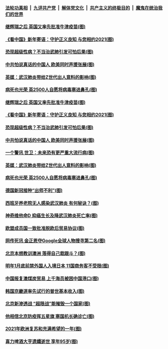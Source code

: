 

####  [法轮功真相](../../../../basic/blob/master/README.md?t=12302231) &nbsp;|&nbsp; [九评共产党](../../../../9ping.md/blob/master/README.md?t=12302231) &nbsp;|&nbsp; [解体党文化](../../../../jtdwh.md/blob/master/README.md?t=12302231)  &nbsp;|&nbsp; [共产主义的终极目的](../../../../gczydzjmd.md/blob/master/README.md?t=12302231) &nbsp;|&nbsp; [魔鬼在统治我们的世界](../../../../mgztzwmdsj.md/blob/master/README.md?t=12302231) 

#### [继辉瑞之后 英国又率先批准牛津疫苗(图)](../pages/p9/957530.md?t=12302231) 

#### [《看中国》新年寄语：守护正义良知 与您相约2021(图)](../pages/p9/957427.md?t=12302231) 

#### [恐现超级性病？不当治武肺引发可怕后果(图)](../pages/p9/957409.md?t=12302231) 

#### [中共怕说真话的中国人 欧美同时声援张展(图)](../pages/p9/957466.md?t=12302231) 

#### [英媒：武汉肺炎带给Z世代出人意料的影响(图)](../pages/p9/957435.md?t=12302231) 

#### [病死也光荣 英2500人自愿将病毒塞进鼻孔(图)](../pages/p9/957296.md?t=12302231) 

#### [继辉瑞之后 英国又率先批准牛津疫苗(图)](../pages/p9/957530.md?t=12302231) 

#### [《看中国》新年寄语：守护正义良知 与您相约2021(图)](../pages/p9/957427.md?t=12302231) 

#### [恐现超级性病？不当治武肺引发可怕后果(图)](../pages/p9/957409.md?t=12302231) 

#### [中共怕说真话的中国人 欧美同时声援张展(图)](../pages/p9/957466.md?t=12302231) 

#### [一个警讯 世卫：未来恐有更严重大流行病(图)](../pages/p9/957412.md?t=12302231) 

#### [英媒：武汉肺炎带给Z世代出人意料的影响(图)](../pages/p9/957435.md?t=12302231) 

#### [病死也光荣 英2500人自愿将病毒塞进鼻孔(图)](../pages/p9/957296.md?t=12302231) 

#### [德国新冠接种“出师不利”(图)](../pages/p9/957363.md?t=12302231) 

#### [西班牙养老院无人感染武汉肺炎 有何秘诀？(图)](../pages/p9/957350.md?t=12302231) 

#### [神奇维他命D 抑癌生长及降武汉肺炎死亡率(图)](../pages/p9/957295.md?t=12302231) 

#### [欧盟成员国一致批准脱欧后贸易协议(图)](../pages/p9/957311.md?t=12302231) 

#### [网传死讯 金正恩夺Google全球人物搜寻第二名(图)](../pages/p9/957299.md?t=12302231) 

#### [北京本想教训澳洲 落得自己栽跟斗？(图)](../pages/p9/957191.md?t=12302231) 

#### [明年1月底前禁外国人入境日本 11国商务客不受限(图)](../pages/p9/957204.md?t=12302231) 

#### [中国报复澳煤炭贸易 上千海员被困中国港口(图)](../pages/p9/957245.md?t=12302231) 

#### [韩国京畿道率先试行的普世基本收入(图)](../pages/p9/957243.md?t=12302231) 

#### [北京新渗透战 “超限战”能摧毁一个国家(图)](../pages/p9/957123.md?t=12302231) 

#### [他相信北京防疫挥五星旗 塞国机长确诊亡(图)](../pages/p9/957122.md?t=12302231) 

#### [2021年欧洲复苏和充满希望的一年(图)](../pages/p9/957170.md?t=12302231) 

#### [喜力啤酒大亨遗孀逝世 享年95岁(图)](../pages/p9/957168.md?t=12302231) 

